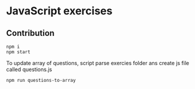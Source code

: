 # JavaScript exercises
## Contribution
```
npm i
npm start
```
To update array of questions, script parse exercies folder ans create js file called questions.js
```
npm run questions-to-array
```
